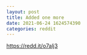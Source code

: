 ```yaml
--- 
layout: post 
title: Added one more 
date: 2021-06-24 1624574390 
categories: reddit 
--- 
```

https://redd.it/o7alj3